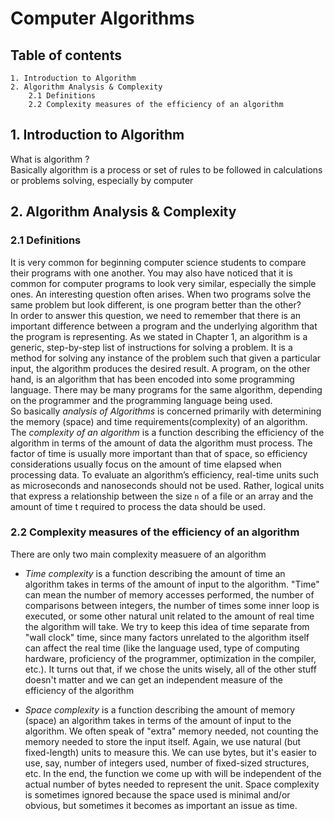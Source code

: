 # Computer Algorithms

## Table of contents
    1. Introduction to Algorithm 
    2. Algorithm Analysis & Complexity
        2.1 Definitions
        2.2 Complexity measures of the efficiency of an algorithm


## 1. Introduction to Algorithm 
What is algorithm ? <br> 
Basically algorithm is  a process or set of rules to be followed in calculations or problems solving, especially by computer

## 2. Algorithm Analysis & Complexity

### 2.1 Definitions
It is very common for beginning computer science students to compare their programs with one another. You may also have noticed that it is common for computer programs to look very similar, especially the simple ones. An interesting question often arises. When two programs solve the same problem but look different, is one program better than the other?
<br>
In order to answer this question, we need to remember that there is an important difference between a program and the underlying algorithm that the program is representing. As we stated in Chapter 1, an algorithm is a generic, step-by-step list of instructions for solving a problem. It is a method for solving any instance of the problem such that given a particular input, the algorithm produces the desired result. A program, on the other hand, is an algorithm that has been encoded into some programming language. There may be many programs for the same algorithm, depending on the programmer and the programming language being used.
<br>
So basically *analysis of Algorithms* is concerned primarily with determining the memory (space) and time requirements(complexity) of an algorithm. 
<br>
The *complexity of an algorithm* is a function describing the efficiency of the algorithm in terms of the amount of data the algorithm must process.
The factor of time is usually more important than that of space, so efficiency considerations usually focus on the amount of time elapsed when processing data.
To evaluate an algorithm’s efficiency, real-time units such as microseconds and nanoseconds should not be used. Rather, logical units that express a relationship between the size `n` of a file or an array and the amount of time t required to process the data should be used.

### 2.2 Complexity measures of the efficiency of an algorithm
There are only two main complexity measuere of an algorithm 

 - *Time complexity* is a function describing the amount of time an algorithm takes in terms of the amount of input to the algorithm. "Time" can mean the number of memory accesses performed, the number of comparisons between integers, the number of times some inner loop is executed, or some other natural unit related to the amount of real time the algorithm will take. We try to keep this idea of time separate from "wall clock" time, since many factors unrelated to the algorithm itself can affect the real time (like the language used, type of computing hardware, proficiency of the programmer, optimization in the compiler, etc.). It turns out that, if we chose the units wisely, all of the other stuff doesn't matter and we can get an independent measure of the efficiency of the algorithm

 - *Space complexity* is a function describing the amount of memory (space) an algorithm takes in terms of the amount of input to the algorithm. We often speak of "extra" memory needed, not counting the memory needed to store the input itself. Again, we use natural (but fixed-length) units to measure this. We can use bytes, but it's easier to use, say, number of integers used, number of fixed-sized structures, etc. In the end, the function we come up with will be independent of the actual number of bytes needed to represent the unit. Space complexity is sometimes ignored because the space used is minimal and/or obvious, but sometimes it becomes as important an issue as time.